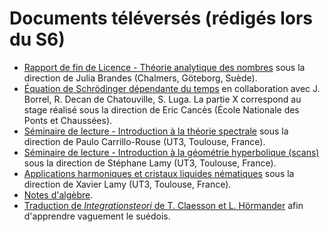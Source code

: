 # Documents téléversés (rédigés lors du S6)

- [Rapport de fin de Licence - Théorie analytique des nombres]() sous la direction de Julia Brandes (Chalmers, Göteborg, Suède).
- [Équation de Schrödinger dépendante du temps]() en collaboration avec J. Borrel, R. Decan de Chatouville, S. Luga. La partie X correspond au stage réalisé sous la direction de Eric Cancès (École Nationale des Ponts et Chaussées).
- [Séminaire de lecture - Introduction à la théorie spectrale]() sous la direction de Paulo Carrillo-Rouse (UT3, Toulouse, France).
- [Séminaire de lecture - Introduction à la géométrie hyperbolique (scans)](S6/geohyperbo.pdf) sous la direction de Stéphane Lamy (UT3, Toulouse, France).
- [Applications harmoniques et cristaux liquides nématiques]() sous la direction de Xavier Lamy (UT3, Toulouse, France).
- [Notes d'algèbre]().
- [Traduction de _Integrationsteori_ de T. Claesson et L. Hörmander]() afin d'apprendre vaguement le suédois.
<!--- - [Condensé de géométrie]() à la Deltheil & Caire. -->

<!--- # BORDEL, NE PAS Y FAIRE ATTENTION!!!!


# [Conférence 4](conf4.pdf) (février - mars 2024) organisé avec Victor Esteve et Félix Miguet soutenu par l'[Union des Parcours Spéciaux](https://sites.google.com/view/union-des-parcours-spciaux/accueil)
Orateurs et oratrices :
  - Étudiants : Félix ([topologie algébrique](expo/felix.pdf)), Anaëlle ([Turing, Enigma](expo/anaelle.pdf)), Enzo ([problèmes de Hilbert](expo/enzo.pdf)), Simon ([?](expo/simon.pdf)), Mélissandre ([astronomie](expo/melissandre.pdf)), Raphaël ([?](expo/raphael)).
  - Doctorants : Candice Bernard ([théorie de Galois](expo/bernard.pdf)), Anthony Saint-Criq ([topologie géométrique](expo/saint-criq.pdf)), Anthony Muraro ([probabilités](expo/muraro.pdf)).
  - M.C.F. & P.R. : Stéphane Lamy ([groupe de Cremona](expo/lamy.pdf)), Sebastien Deheuvels ([astérosismologie](expo/deheuvels.pdf)), Jérôme Cuny ([chimie quantique](expo/cuny.pdf)), Pierre Pujol ([?](expo/pujol.pdf)), Carolle Rossi ([nanomatériaux pour applications énergétiques](expo/rossi.pdf)), Lionel Calmels ([Physique quantique et nanomatériaux](expo/calmels.pdf)), Cyril Martins ([?](expo/martins.pdf)), Julien Royer ([théorie spectrale et EDP](expo/royer.pdf)).

Un [document](exposes2024.pdf) compilant l'ensemble des exposés.


# Notes
- [Symmetric polynomials](sym_poly.pdf)
- [Exponentielle d'une matrice](mat_expo.pdf)
- [Primitive où te caches-tu ? Une introduction à l'algèbre différentielle](alg_diff_fermat_junior.pdf)
- [Introduction à l'algèbre différentielle](alg_diff_intro.pdf)
- [Truc Hilbert (notes manuscrites) @todo]() réalisé sous la dir. de Bernard Randé
- [Truc laplacien discret @todo]() réalisé sous la dir. de [Julien Royer](https://www.math.univ-toulouse.fr/~jroyer/), [Biblio et quelques directions de recherche](BiblioSpectreGraphe.pdf)
- [Méthode de Hückel simple pour Hn](HuckelHn.pdf)

# Parcours Spécial Maths
- [Réduction des endomorphismes sous le spectre de la théorie des modules](@todo) Projet de S4 avec Anaëlle d'Aranjo et Elias Garcia-Naze, réalisé sous la dir. de [Thomas Dedieu](https://www.math.univ-toulouse.fr/~tdedieu/), ([Notes de préparation](reduc_notes_preparation.pdf))
- [Valeurs propres d'une matrice, la fin va vous surprendre (Victor Esteve)](val_propre_esteve.pdf)
- [Eigenfish (Victor Esteve)](eigenfish_notebook.pdf) - [Notebook jupyter](eigenfish_notebook.ipynb)
- [Approximation uniforme de fonctions continues](approx_uniforme.pdf) Projet de S2 avec Raphaël Sala et Hugo Garcia, réalisé sous la dir. de [Philippe Monnier](https://www.math.univ-toulouse.fr/~monnier/)
- [Ensembles intégraux de cardinal infini](integraux.pdf) Projet de S1 avec Raphaël Decan de Chatouville
- [DVE](dve.pdf)

# Physique
- [Détection de particules chargées dans un modèle simplifié de chambre à bulles](bulles.pdf) - [Diapositives](diapo_bulles.pdf) Projet de S1 avec avec Raphaël Decan de Chatouville
- [Deriving the Kohn-Sham equation](KohnSham.pdf) (aidé pour le faire)

# À droite, à gauche...
- [Noyau, image, pseudo-inverse et une propriété universelle !](azumaya_drazin.pdf)
- [Intégrale du 26 mai 2021](26_mai_2021.pdf)
- [Apprendre en écrivant](apprendre_en_ecrivant.pdf)
- [Quelques notes de cours, non fini](spectreHilbert.pdf) ([TeX](spectreHilbert.zip))
- [Des maths pour Vadim](vad_maths.pdf)
- [Cours résumés pour Vadim](avancementMathVadim.pdf)
- [Commentaire pour un ami I](poincare.pdf)
- [Commentaire pour un ami II](zagier.pdf)
- [Programme L1, L2, L3](Programme.pdf)

-->
